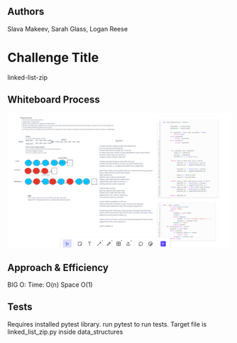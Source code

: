 ## Authors
Slava Makeev, Sarah Glass, Logan Reese

# Challenge Title
linked-list-zip

## Whiteboard Process
![linked_list_zip](./whiteboard.png)

## Approach & Efficiency
BIG O:
Time: O(n)
Space O(1)

## Tests
Requires installed pytest library.
run pytest <filepath> to run tests. Target file is linked_list_zip.py inside data_structures
